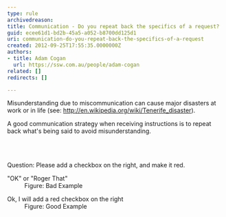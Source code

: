 ```yaml
---
type: rule
archivedreason: 
title: Communication - Do you repeat back the specifics of a request?
guid: ecee61d1-bd2b-45a5-a052-b8700dd125d1
uri: communication-do-you-repeat-back-the-specifics-of-a-request
created: 2012-09-25T17:55:35.0000000Z
authors:
- title: Adam Cogan
  url: https://ssw.com.au/people/adam-cogan
related: []
redirects: []

---
```



<p>Misunderstanding due to miscommunication can cause major disasters at work or in life (see&#58; <a class="external" href="http&#58;//www.ssw.com.au/ssw/Redirect/StandardsRules/Wikipedia.htm" target="_blank">http&#58;//en.wikipedia.org/wiki/Tenerife_disaster</a>).&#160;</p><p>​A good communication strategy when receiving instructions is to repeat back what's being said to avoid misunderstanding. </p>
<br><excerpt class='endintro'></excerpt><br>
<p>Question&#58; Please add a checkbox on the right, and make it red.</p>
<dl class="bad"><dt>&quot;OK&quot; or &quot;Roger That&quot; </dt>
<dd>Figure&#58; Bad Example</dd></dl>
<dl class="good"><dt>Ok, I will add a red checkbox on the right</dt>
<dd>Figure&#58; Good Example</dd></dl>


